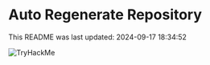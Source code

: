 # Auto Regenerate Repository

This README was last updated: 2024-09-17 18:34:52

 ![TryHackMe](https://tryhackme.com/badge/533634)